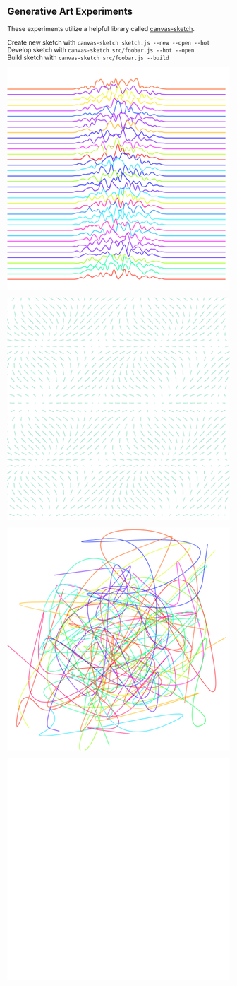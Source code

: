 ## Generative Art Experiments

These experiments utilize a helpful library called [canvas-sketch](https://github.com/mattdesl/canvas-sketch).

Create new sketch with `canvas-sketch sketch.js --new --open --hot`
<br>
Develop sketch with `canvas-sketch src/foobar.js --hot --open`
<br>
Build sketch with `canvas-sketch src/foobar.js --build`


![Division](images/division.png)

![Vector Field](./images/field.png)

![Random Webs](./images/rwebs_curved.png)

<img alt="Spiral" style="background: black" src="./images/spiral.png" />
